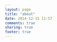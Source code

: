 ```yaml
---
layout: page
title: "about"
date: 2014-12-15 11:57
comments: true
sharing: true
footer: true
---
```

